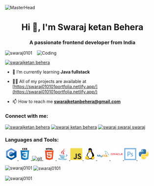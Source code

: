 ![MasterHead](https://cdnb.artstation.com/p/assets/images/images/048/282/733/original/exceptrea-gamerroom-1-revisioned-0.gif?1649761105)


<h1 align="center">Hi 👋, I'm Swaraj ketan Behera</h1>
<h3 align="center">A passionate frontend developer from India</h3>
<img align="right" alt="Coding" width="400" src="https://cdn.sanity.io/images/ordgikwe/production/a830c5182852e35bcd0dc07b90122f07ecd15f48-700x525.gif" >

<p align="left"> <img src="https://komarev.com/ghpvc/?username=swaraj0101&label=Profile%20views&color=0e75b6&style=flat" alt="swaraj0101" /> </p>

<p align="left"> <a href="https://twitter.com/swarajketan behera" target="blank"><img src="https://img.shields.io/twitter/follow/swarajketan behera?logo=twitter&style=for-the-badge" alt="swarajketan behera" /></a> </p>

- 🌱 I’m currently learning **Java fullstack**

- 👨‍💻 All of my projects are available at [https://swaraj010101portfolia.netlify.app/](https://swaraj010101portfolia.netlify.app/)

- 📫 How to reach me **swarajketanbehera@gmail.com**

<h3 align="left">Connect with me:</h3>
<p align="left">
<a href="https://twitter.com/swarajketan behera" target="blank"><img align="center" src="https://raw.githubusercontent.com/rahuldkjain/github-profile-readme-generator/master/src/images/icons/Social/twitter.svg" alt="swarajketan behera" height="30" width="40" /></a>
<a href="https://linkedin.com/in/swaraj ketan behera" target="blank"><img align="center" src="https://raw.githubusercontent.com/rahuldkjain/github-profile-readme-generator/master/src/images/icons/Social/linked-in-alt.svg" alt="swaraj ketan behera" height="30" width="40" /></a>
<a href="https://fb.com/swaraj swaraj swaraj" target="blank"><img align="center" src="https://raw.githubusercontent.com/rahuldkjain/github-profile-readme-generator/master/src/images/icons/Social/facebook.svg" alt="swaraj swaraj swaraj" height="30" width="40" /></a>
</p>

<h3 align="left">Languages and Tools:</h3>
<p align="left"> <a href="https://www.cprogramming.com/" target="_blank" rel="noreferrer"> <img src="https://raw.githubusercontent.com/devicons/devicon/master/icons/c/c-original.svg" alt="c" width="40" height="40"/> </a> <a href="https://www.w3schools.com/css/" target="_blank" rel="noreferrer"> <img src="https://raw.githubusercontent.com/devicons/devicon/master/icons/css3/css3-original-wordmark.svg" alt="css3" width="40" height="40"/> </a> <a href="https://git-scm.com/" target="_blank" rel="noreferrer"> <img src="https://www.vectorlogo.zone/logos/git-scm/git-scm-icon.svg" alt="git" width="40" height="40"/> </a> <a href="https://www.w3.org/html/" target="_blank" rel="noreferrer"> <img src="https://raw.githubusercontent.com/devicons/devicon/master/icons/html5/html5-original-wordmark.svg" alt="html5" width="40" height="40"/> </a> <a href="https://www.java.com" target="_blank" rel="noreferrer"> <img src="https://raw.githubusercontent.com/devicons/devicon/master/icons/java/java-original.svg" alt="java" width="40" height="40"/> </a> <a href="https://developer.mozilla.org/en-US/docs/Web/JavaScript" target="_blank" rel="noreferrer"> <img src="https://raw.githubusercontent.com/devicons/devicon/master/icons/javascript/javascript-original.svg" alt="javascript" width="40" height="40"/> </a> <a href="https://www.linux.org/" target="_blank" rel="noreferrer"> <img src="https://raw.githubusercontent.com/devicons/devicon/master/icons/linux/linux-original.svg" alt="linux" width="40" height="40"/> </a> <a href="https://www.mysql.com/" target="_blank" rel="noreferrer"> <img src="https://raw.githubusercontent.com/devicons/devicon/master/icons/mysql/mysql-original-wordmark.svg" alt="mysql" width="40" height="40"/> </a> <a href="https://www.oracle.com/" target="_blank" rel="noreferrer"> <img src="https://raw.githubusercontent.com/devicons/devicon/master/icons/oracle/oracle-original.svg" alt="oracle" width="40" height="40"/> </a> <a href="https://www.photoshop.com/en" target="_blank" rel="noreferrer"> <img src="https://raw.githubusercontent.com/devicons/devicon/master/icons/photoshop/photoshop-line.svg" alt="photoshop" width="40" height="40"/> </a> <a href="https://www.python.org" target="_blank" rel="noreferrer"> <img src="https://raw.githubusercontent.com/devicons/devicon/master/icons/python/python-original.svg" alt="python" width="40" height="40"/> </a> </p>

<p><img align="left" src="https://github-readme-stats.vercel.app/api/top-langs?username=swaraj0101&show_icons=true&locale=en&layout=compact" alt="swaraj0101" /></p>

<p>&nbsp;<img align="center" src="https://github-readme-stats.vercel.app/api?username=swaraj0101&show_icons=true&locale=en" alt="swaraj0101" /></p>

<p><img align="center" src="https://github-readme-streak-stats.herokuapp.com/?user=swaraj0101&" alt="swaraj0101" /></p>
